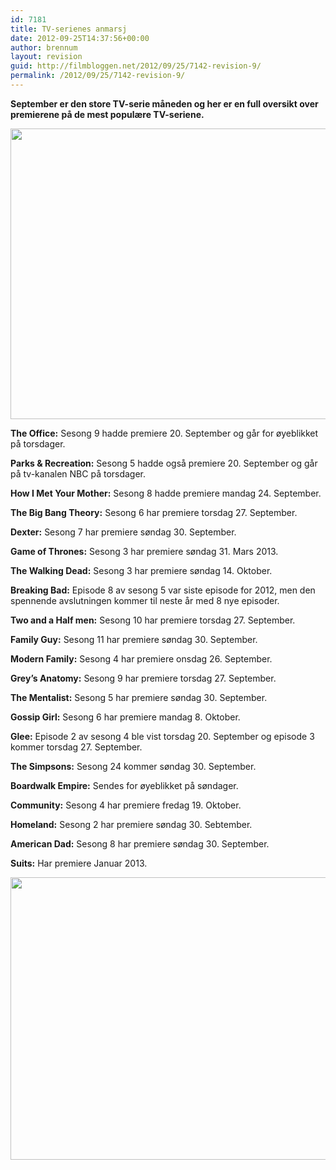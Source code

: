 ```yaml
---
id: 7181
title: TV-serienes anmarsj
date: 2012-09-25T14:37:56+00:00
author: brennum
layout: revision
guid: http://filmbloggen.net/2012/09/25/7142-revision-9/
permalink: /2012/09/25/7142-revision-9/
---
```

**September er den store TV-serie måneden og her er en full oversikt over premierene på de mest populære TV-seriene. <!--more-->**

<a href="http://filmbloggen.net/?attachment_id=7178" rel="attachment wp-att-7178"><img class="alignnone size-large wp-image-7178" src="http://filmbloggen.net/wp-content/uploads//2012/09/lesley-knope-620x465.jpg" alt="" width="620" height="465" /></a>

**The Office:** Sesong 9 hadde premiere 20. September og går for øyeblikket på torsdager.

**Parks & Recreation:** Sesong 5 hadde også premiere 20. September og går på tv-kanalen NBC på torsdager.

**How I Met Your Mother:** Sesong 8 hadde premiere mandag 24. September.

**The Big Bang Theory:** Sesong 6 har premiere torsdag 27. September.

**Dexter:** Sesong 7 har premiere søndag 30. September.

**Game of Thrones:** Sesong 3 har premiere søndag 31. Mars 2013.

**The Walking Dead:** Sesong 3 har premiere søndag 14. Oktober.

**Breaking Bad:** Episode 8 av sesong 5 var siste episode for 2012, men den spennende avslutningen kommer til neste år med 8 nye episoder.

**Two and a Half men:** Sesong 10 har premiere torsdag 27. September.

**Family Guy:** Sesong 11 har premiere søndag 30. September.

**Modern Family:** Sesong 4 har premiere onsdag 26. September.

**Grey&#8217;s Anatomy:** Sesong 9 har premiere torsdag 27. September.

**The Mentalist:** Sesong 5 har premiere søndag 30. September.

**Gossip Girl:** Sesong 6 har premiere mandag 8. Oktober.

**Glee:** Episode 2 av sesong 4 ble vist torsdag 20. September og episode 3 kommer torsdag 27. September.

**The Simpsons:** Sesong 24 kommer søndag 30. September.

**Boardwalk Empire:** Sendes for øyeblikket på søndager.

**Community:** Sesong 4 har premiere fredag 19. Oktober.

**Homeland:** Sesong 2 har premiere søndag 30. Sebtember.

**American Dad:** Sesong 8 har premiere søndag 30. September.

**Suits:** Har premiere Januar 2013.

<a href="http://filmbloggen.net/?attachment_id=7172" rel="attachment wp-att-7172"><img class="alignnone size-large wp-image-7172" src="http://filmbloggen.net/wp-content/uploads//2012/09/boardwalk-empire-season-3-premier-620x452.jpg" alt="" width="620" height="452" /></a>